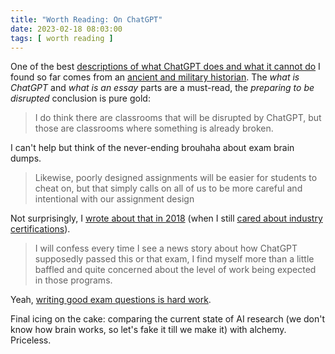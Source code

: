 ```yaml
---
title: "Worth Reading: On ChatGPT"
date: 2023-02-18 08:03:00
tags: [ worth reading ]
---
```

One of the best [descriptions of what ChatGPT does and what it cannot do](https://acoup.blog/2023/02/17/collections-on-chatgpt/) I found so far comes from an [ancient and military historian](https://acoup.blog/about-the-pedant/). The _what is ChatGPT_ and _what is an essay_ parts are a must-read, the _preparing to be disrupted_ conclusion is pure gold:

> I do think there are classrooms that will be disrupted by ChatGPT, but those are classrooms where something is already broken.

I can't help but think of the never-ending brouhaha about exam brain dumps.
<!--more-->
> Likewise, poorly designed assignments will be easier for students to cheat on, but that simply calls on all of us to be more careful and intentional with our assignment design

Not surprisingly, I [wrote about that in 2018](https://blog.ipspace.net/2018/04/couldnt-resist-cheat-proofing.html) (when I still [cared about industry certifications](https://blog.ipspace.net/tag/certifications.html)).

> I will confess every time I see a news story about how ChatGPT supposedly passed this or that exam, I find myself more than a little baffled and quite concerned about the level of work being expected in those programs.

Yeah, [writing good exam questions is hard work](https://blog.ipspace.net/2009/02/writing-good-exam-questions.html).

Final icing on the cake: comparing the current state of AI research (we don't know how brain works, so let's fake it till we make it) with alchemy. Priceless.
